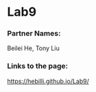 # Lab9

### Partner Names:
Beilei He, Tony Liu

### Links to the page:
https://hebilli.github.io/Lab9/


